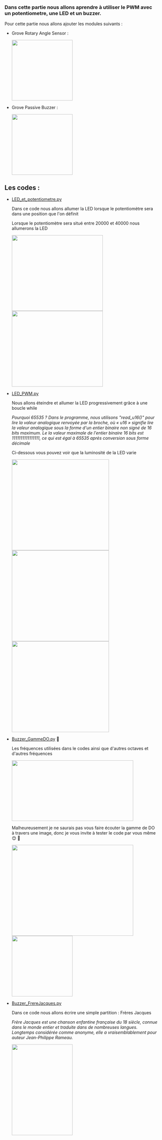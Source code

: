 ### Dans cette partie nous allons aprendre à utiliser le PWM avec un potentiometre, une LED et un buzzer.

Pour cette partie nous allons ajouter les modules suivants : 

* Grove Rotary Angle Sensor :

  <img src="https://user-images.githubusercontent.com/124878705/222668953-0af7920e-bb6b-4e80-bf0b-6f875a5b1213.png" width="200" height="200">
  
* Grove Passive Buzzer : 

  <img src="https://user-images.githubusercontent.com/124878705/222676340-4f243276-304a-4bf4-8ea8-055fb75d1599.png" width="200" height="200">

## Les codes :

* [LED_et_potentiometre.py](LED_et_potentiometre.py) 

    Dans ce code nous allons allumer la LED lorsque le potentiomètre sera dans une position que l'on définit 

    Lorsque le potentiomètre sera situé entre 20000 et 40000 nous allumerons la LED

    <img src="https://user-images.githubusercontent.com/124878705/222677546-973e7dfb-0005-4c16-bb6b-ec557f9499d3.png" width="300" height="250"> <img src="https://user-images.githubusercontent.com/124878705/222677604-ba2821cd-1005-448d-979e-b2122a382458.png" width="300" height="250">


* [LED_PWM.py](LED_PWM.py)

    Nous allons éteindre et allumer la LED progressivement grâce à une boucle while

    *Pourquoi 65535 ?
    Dans le programme, nous utilisons "read_u16()" pour lire la valeur analogique renvoyée par la broche, où
    « u16 » signifie lire la valeur analogique sous la forme d'un entier binaire non signé de 16 bits maximum. Le
    la valeur maximale de l'entier binaire 16 bits est 1111111111111111, ce qui est égal à 65535
    après conversion sous forme décimale*

    Ci-dessous vous pouvez voir que la luminosité de la LED varie 

    <img src="https://user-images.githubusercontent.com/124878705/222678563-75a279c9-7ae5-417f-9630-1ef1988f2da4.png" width="320" height="300"> <img src="https://user-images.githubusercontent.com/124878705/222678629-ac9f610c-f910-4cac-9375-15259deef2f0.png" width="320" height="300"> <img src="https://user-images.githubusercontent.com/124878705/222678594-f9170b93-a68a-4c71-9fb9-6df1489c558c.png" width="320" height="300">



* [Buzzer_GammeDO.py](Buzzer_GammeDO.py) :musical_keyboard:

    Les fréquences utilisées dans le codes ainsi que d'autres octaves et d'autres fréquences

    <img src="https://user-images.githubusercontent.com/124878705/222679308-f206efc1-930f-4921-9e30-f5b548b2457d.png" width="400" height="200">

    Malheureusement je ne saurais pas vous faire écouter la gamme de DO à travers une image, donc je vous invite à tester le code par vous même :blush: :musical_note:

    <img src="https://user-images.githubusercontent.com/124878705/222655490-04c171d3-af8d-45ab-900c-0189ddd0d2b3.png" width="400" height="300">   <img src="https://user-images.githubusercontent.com/124878705/222679553-e6f5becf-4e3d-4740-a068-1ee654fa1438.png" width="200" height="200">


* [Buzzer_FrereJacques.py](Buzzer_FrereJacques.py)

    Dans ce code nous allons écrire une simple partition : Frères Jacques

    *Frère Jacques est une chanson enfantine française du 18 siècle, connue dans le monde entier et traduite dans de nombreuses langues. Longtemps considérée comme anonyme, elle a vraisemblablement pour auteur Jean-Philippe Rameau.*

    <img src="https://user-images.githubusercontent.com/124878705/222658937-b665a7dc-ce10-4115-8552-276266f5705c.png" width="200" height="300">

